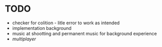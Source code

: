 # TODO
 - checker for colition - litle error to work as intended
 - implementation background
 - music at shootting and permanent music for background experience
 - *multiplayer*
